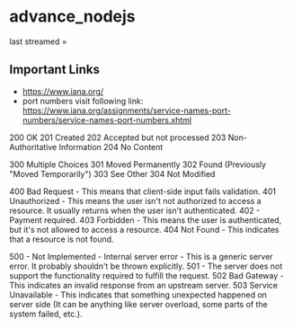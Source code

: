 # advance_nodejs

last streamed = 

## Important Links 
* https://www.iana.org/
* port numbers visit following link: https://www.iana.org/assignments/service-names-port-numbers/service-names-port-numbers.xhtml


200	OK
201	Created
202	Accepted but not processed
203 Non-Authoritative Information
204	No Content

300	Multiple Choices
301	Moved Permanently
302	Found (Previously "Moved Temporarily")
303	See Other
304	Not Modified

400 Bad Request - This means that client-side input fails validation.
401 Unauthorized - This means the user isn't not authorized to access a resource. It usually returns when the user isn't authenticated.
402 - Payment required.
403 Forbidden - This means the user is authenticated, but it's not allowed to access a resource.
404 Not Found - This indicates that a resource is not found.

500 - Not Implemented - Internal server error - This is a generic server error. It probably shouldn't be thrown explicitly.
501 - The server does not support the functionality required to fulfill the request.
502 Bad Gateway - This indicates an invalid response from an upstream server.
503 Service Unavailable - This indicates that something unexpected happened on server side (It can be anything like server overload, some parts of the system failed, etc.).